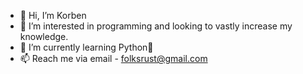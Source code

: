 - 👋 Hi, I’m Korben
- 👀 I’m interested in programming and looking to vastly increase my knowledge.
- 🌱 I’m currently learning Python🐍
- 📫 Reach me via email - folksrust@gmail.com
